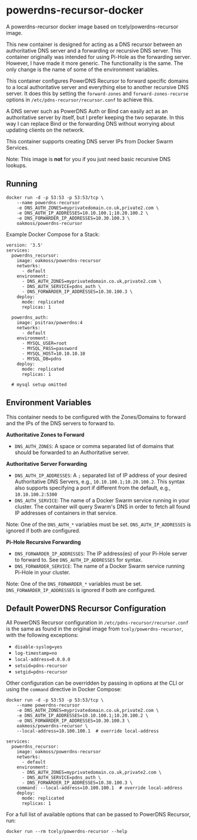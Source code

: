 # powerdns-recursor-docker

A powerdns-recursor docker image based on tcely/powerdns-recursor image.

This new container is designed for acting as a DNS recursor between an authoritative
DNS server and a forwarding or recursive DNS server. This container originally was
intended for using Pi-Hole as the forwarding server. However, I have made it more
generic. The functionality is the same. The only change is the name of some of the
environment variables.

This container configures PowerDNS Recursor to forward specific domains to a local
authoritative server and everything else to another recursive DNS server. It does
this by setting the `forward-zones` and `forward-zones-recurse` options in
`/etc/pdns-recursor/recursor.conf` to achieve this.

A DNS server such as PowerDNS Auth or Bind can easily act as an authoritative server
by itself, but I prefer keeping the two separate. In this way I can replace Bind or
the forwarding DNS without worrying about updating clients on the network.

This container supports creating DNS server IPs from Docker Swarm Services.

Note: This image is **not** for you if you just need basic recursive DNS lookups.

## Running


```
docker run -d -p 53:53 -p 53:53/tcp \
    --name powerdns-recursor
    -e DNS_AUTH_ZONES=myprivatedomain.co.uk,private2.com \
    -e DNS_AUTH_IP_ADDRESSES=10.10.100.1;10.20.100.2 \
    -e DNS_FORWARDER_IP_ADDRESSES=10.30.100.3 \
    oakmoss/powerdns-recursor
```

Example Docker Compose for a Stack:

```
version: '3.5'
services:
  powerdns_recursor:
    image: oakmoss/powerdns-recursor
    networks:
      - default
    environment:
      - DNS_AUTH_ZONES=myprivatedomain.co.uk,private2.com \
      - DNS_AUTH_SERVICE=pdns_auth \
      - DNS_FORWARDER_IP_ADDRESSES=10.30.100.3 \
    deploy:
      mode: replicated
      replicas: 1

  powerdns_auth:
    image: psitrax/powerdns:4
    networks:
      - default
    environment:
      - MYSQL_USER=root
      - MYSQL_PASS=password
      - MYSQL_HOST=10.10.10.10
      - MYSQL_DB=pdns
    deploy:
      mode: replicated
      replicas: 1

  # mysql setup omitted

```

## Environment Variables

This container needs to be configured with the Zones/Domains to forward and the IPs
of the DNS servers to forward to.

**Authoritative Zones to Forward**

* `DNS_AUTH_ZONES`: A space or comma separated list of domains that should be forwarded to an Authoritative server.

**Authoritative Server Forwarding**

* `DNS_AUTH_IP_ADDRESSES`: A `;` separated list of IP address of your desired Authoritative DNS Servers, e.g., `10.10.100.1;10.20.100.2`. This syntax also supports specifying a port if different from the default, e.g., `10.10.100.2:5300`
* `DNS_AUTH_SERVICE`: The name of a Docker Swarm service running in your cluster. The container will query Swarm's DNS in order to fetch all found IP addresses of containers in that service.

Note: One of the `DNS_AUTH_*` variables must be set. `DNS_AUTH_IP_ADDRESSES` is ignored if both are configured.


**Pi-Hole Recursive Forwarding**

* `DNS_FORWARDER_IP_ADDRESSES`: The IP address(es) of your Pi-Hole server to forward to. See `DNS_AUTH_IP_ADDRESSES` for syntax.
* `DNS_FORWARDER_SERVICE`: The name of a Docker Swarm service running Pi-Hole in your cluster.

Note: One of the `DNS_FORWARDER_*` variables must be set. `DNS_FORWARDER_IP_ADDRESSES` is ignored if both are configured.


## Default PowerDNS Recursor Configuration

All PowerDNS Recursor configuration in `/etc/pdns-recursor/recursor.conf` is the same as found
in the original image from `tcely/powerdns-recursor`, with the following exceptions:

* `disable-syslog=yes`
* `log-timestamp=no`
* `local-address=0.0.0.0`
* `setuid=pdns-recursor`
* `setgid=pdns-recursor`

Other configuration can be overridden by passing in options at the CLI or using the `command` directive in Docker Compose:

```
docker run -d -p 53:53 -p 53:53/tcp \
    --name powerdns-recursor
    -e DNS_AUTH_ZONES=myprivatedomain.co.uk,private2.com \
    -e DNS_AUTH_IP_ADDRESSES=10.10.100.1;10.20.100.2 \
    -e DNS_FORWARDER_IP_ADDRESSES=10.30.100.3 \
    oakmoss/powerdns-recursor \
    --local-address=10.100.100.1  # override local-address
```

```
services:
  powerdns_recursor:
    image: oakmoss/powerdns-recursor
    networks:
      - default
    environment:
      - DNS_AUTH_ZONES=myprivatedomain.co.uk,private2.com \
      - DNS_AUTH_SERVICE=pdns_auth \
      - DNS_FORWARDER_IP_ADDRESSES=10.30.100.3 \
    command: --local-address=10.100.100.1  # override local-address
    deploy:
      mode: replicated
      replicas: 1
```

For a full list of available options that can be passed to PowerDNS Recursor, run:

```
docker run --rm tcely/powerdns-recursor --help
```
